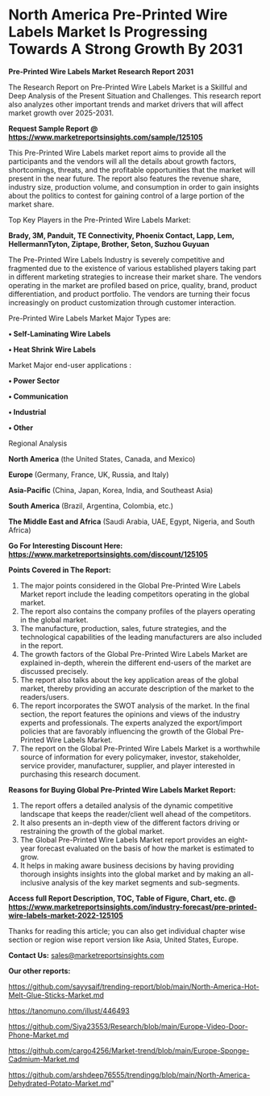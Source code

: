 # North America Pre-Printed Wire Labels Market Is Progressing Towards A Strong Growth By 2031

<strong>Pre-Printed Wire Labels Market Research Report 2031</strong>

The Research Report on Pre-Printed Wire Labels Market is a Skillful and Deep Analysis of the Present Situation and Challenges. This research report also analyzes other important trends and market drivers that will affect market growth over 2025-2031.

<strong>Request Sample Report @ <a href=https://www.marketreportsinsights.com/sample/125105>https://www.marketreportsinsights.com/sample/125105</a></strong>

This Pre-Printed Wire Labels market report aims to provide all the participants and the vendors will all the details about growth factors, shortcomings, threats, and the profitable opportunities that the market will present in the near future. The report also features the revenue share, industry size, production volume, and consumption in order to gain insights about the politics to contest for gaining control of a large portion of the market share.

Top Key Players in the Pre-Printed Wire Labels Market:

<strong>Brady, 3M, Panduit, TE Connectivity, Phoenix Contact, Lapp, Lem, HellermannTyton, Ziptape, Brother, Seton, Suzhou Guyuan</strong>

The Pre-Printed Wire Labels Industry is severely competitive and fragmented due to the existence of various established players taking part in different marketing strategies to increase their market share. The vendors operating in the market are profiled based on price, quality, brand, product differentiation, and product portfolio. The vendors are turning their focus increasingly on product customization through customer interaction.

Pre-Printed Wire Labels Market Major Types are:

<strong>• Self-Laminating Wire Labels

• Heat Shrink Wire Labels</strong>

Market Major end-user applications :

<strong>• Power Sector

• Communication

• Industrial

• Other</strong>

Regional Analysis

</u><strong><b>North America</b></strong> (the United States, Canada, and Mexico)

<strong><b>Europe </b></strong>(Germany, France, UK, Russia, and Italy)

<strong><b>Asia-Pacific</b></strong> (China, Japan, Korea, India, and Southeast Asia)

<strong><b>South America</b></strong> (Brazil, Argentina, Colombia, etc.)

<strong><b>The Middle East and Africa</b></strong> (Saudi Arabia, UAE, Egypt, Nigeria, and South Africa)

<strong>Go For Interesting Discount Here: <a href=https://www.marketreportsinsights.com/discount/125105>https://www.marketreportsinsights.com/discount/125105</a></strong>

<strong>Points Covered in The Report:</strong>
<ol>
  <li>The major points considered in the Global Pre-Printed Wire Labels Market report include the leading competitors operating in the global market.</li>
  <li>The report also contains the company profiles of the players operating in the global market.</li>
  <li>The manufacture, production, sales, future strategies, and the technological capabilities of the leading manufacturers are also included in the report.</li>
  <li>The growth factors of the Global Pre-Printed Wire Labels Market are explained in-depth, wherein the different end-users of the market are discussed precisely.</li>
  <li>The report also talks about the key application areas of the global market, thereby providing an accurate description of the market to the readers/users.</li>
  <li>The report incorporates the SWOT analysis of the market. In the final section, the report features the opinions and views of the industry experts and professionals. The experts analyzed the export/import policies that are favorably influencing the growth of the Global Pre-Printed Wire Labels Market.</li>
  <li>The report on the Global Pre-Printed Wire Labels Market is a worthwhile source of information for every policymaker, investor, stakeholder, service provider, manufacturer, supplier, and player interested in purchasing this research document.</li>
</ol>
<strong>Reasons for Buying Global Pre-Printed Wire Labels Market Report:</strong>

<ol>
  <li>The report offers a detailed analysis of the dynamic competitive landscape that keeps the reader/client well ahead of the competitors.</li>
  <li>It also presents an in-depth view of the different factors driving or restraining the growth of the global market.</li>
  <li>The Global Pre-Printed Wire Labels Market report provides an eight-year forecast evaluated on the basis of how the market is estimated to grow.</li>
  <li>It helps in making aware business decisions by having providing thorough insights insights into the global market and by making an all-inclusive analysis of the key market segments and sub-segments.</li>
</ol>
<strong>Access full Report Description, TOC, Table of Figure, Chart, etc. @ <a href=https://www.marketreportsinsights.com/industry-forecast/pre-printed-wire-labels-market-2022-125105>https://www.marketreportsinsights.com/industry-forecast/pre-printed-wire-labels-market-2022-125105</a></strong>


Thanks for reading this article; you can also get individual chapter wise section or region wise report version like Asia, United States, Europe.

<strong>Contact Us:</strong>
sales@marketreportsinsights.com

<strong>Our other reports:</strong>

<a href=https://github.com/sayysaif/trending-report/blob/main/North-America-Hot-Melt-Glue-Sticks-Market.md>https://github.com/sayysaif/trending-report/blob/main/North-America-Hot-Melt-Glue-Sticks-Market.md</a>

<a href=https://tanomuno.com/illust/446493>https://tanomuno.com/illust/446493</a>

<a href=https://github.com/Siya23553/Research/blob/main/Europe-Video-Door-Phone-Market.md>https://github.com/Siya23553/Research/blob/main/Europe-Video-Door-Phone-Market.md</a>

<a href=https://github.com/cargo4256/Market-trend/blob/main/Europe-Sponge-Cadmium-Market.md>https://github.com/cargo4256/Market-trend/blob/main/Europe-Sponge-Cadmium-Market.md</a>

<a href=https://github.com/arshdeep76555/trendingg/blob/main/North-America-Dehydrated-Potato-Market.md>https://github.com/arshdeep76555/trendingg/blob/main/North-America-Dehydrated-Potato-Market.md</a>"
